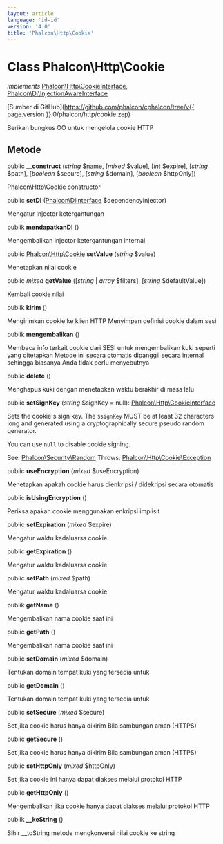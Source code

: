 ```yaml
---
layout: article
language: 'id-id'
version: '4.0'
title: 'Phalcon\Http\Cookie'
---
```

# Class **Phalcon\Http\Cookie**

*implements* [Phalcon\Http\CookieInterface](Phalcon_Http_CookieInterface), [Phalcon\Di\InjectionAwareInterface](Phalcon_Di_InjectionAwareInterface)

[Sumber di GitHub](https://github.com/phalcon/cphalcon/tree/v{{ page.version }}.0/phalcon/http/cookie.zep)

Berikan bungkus OO untuk mengelola cookie HTTP

## Metode

public **__construct** (*string* $name, [*mixed* $value], [*int* $expire], [*string* $path], [*boolean* $secure], [*string* $domain], [*boolean* $httpOnly])

Phalcon\Http\Cookie constructor

public **setDI** ([Phalcon\DiInterface](Phalcon_DiInterface) $dependencyInjector)

Mengatur injector ketergantungan

publik **mendapatkanDI** ()

Mengembalikan injector ketergantungan internal

public [Phalcon\Http\Cookie](Phalcon_Http_Cookie) **setValue** (*string* $value)

Menetapkan nilai cookie

public *mixed* **getValue** ([*string* | *array* $filters], [*string* $defaultValue])

Kembali cookie nilai

publik **kirim** ()

Mengirimkan cookie ke klien HTTP Menyimpan definisi cookie dalam sesi

publik **mengembalikan** ()

Membaca info terkait cookie dari SESI untuk mengembalikan kuki seperti yang ditetapkan Metode ini secara otomatis dipanggil secara internal sehingga biasanya Anda tidak perlu menyebutnya

public **delete** ()

Menghapus kuki dengan menetapkan waktu berakhir di masa lalu

public **setSignKey** (*string* $signKey = null): [Phalcon\Http\CookieInterface](Phalcon_Http_CookieInterface)

Sets the cookie's sign key. The `$signKey` MUST be at least 32 characters long and generated using a cryptographically secure pseudo random generator.

You can use `null` to disable cookie signing.

See: [Phalcon\Security\Random](Phalcon_Security_Random) Throws: [Phalcon\Http\Cookie\Exception](Phalcon_Http_Cookie_Exception)

public **useEncryption** (*mixed* $useEncryption)

Menetapkan apakah cookie harus dienkripsi / didekripsi secara otomatis

public **isUsingEncryption** ()

Periksa apakah cookie menggunakan enkripsi implisit

public **setExpiration** (*mixed* $expire)

Mengatur waktu kadaluarsa cookie

public **getExpiration** ()

Mengatur waktu kadaluarsa cookie

public **setPath** (*mixed* $path)

Mengatur waktu kadaluarsa cookie

publik **getNama** ()

Mengembalikan nama cookie saat ini

public **getPath** ()

Mengembalikan nama cookie saat ini

public **setDomain** (*mixed* $domain)

Tentukan domain tempat kuki yang tersedia untuk

public **getDomain** ()

Tentukan domain tempat kuki yang tersedia untuk

public **setSecure** (*mixed* $secure)

Set jika cookie harus hanya dikirim Bila sambungan aman (HTTPS)

public **getSecure** ()

Set jika cookie harus hanya dikirim Bila sambungan aman (HTTPS)

public **setHttpOnly** (*mixed* $httpOnly)

Set jika cookie ini hanya dapat diakses melalui protokol HTTP

public **getHttpOnly** ()

Mengembalikan jika cookie hanya dapat diakses melalui protokol HTTP

publik **__keString** ()

Sihir __toString metode mengkonversi nilai cookie ke string